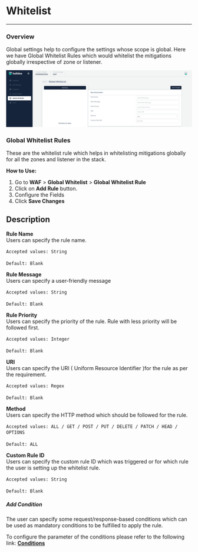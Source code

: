 # Whitelist

---

### Overview

Global settings help to configure the settings whose scope is global. Here we have Global Whitelist Rules which would whitelist the mitigations globally irrespective of zone or listener.


![Global Whitelist Rules](/img/waf/v7/docs/global_whitelist.png)


### Global Whitelist Rules

These are the whitelist rule which helps in whitelisting mitigations globally for all the zones and listener in the stack.

**How to Use:**

1. Go to **WAF** > **Global Whitelist** > **Global Whitelist Rule**
2. Click on **Add Rule** button.
3. Configure the Fields
4. Click **Save Changes**

## Description

**Rule Name**  
Users can specify the rule name.

    Accepted values: String

    Default: Blank 

**Rule Message**  
Users can specify a user-friendly message

    Accepted values: String

    Default: Blank 

**Rule Priority**  
Users can specify the priority of the rule. Rule with less priority will be followed first.

    Accepted values: Integer

    Default: Blank 

**URI**  
Users can specify the URI ( Uniform Resource Identifier )for the rule as per the requirement.

    Accepted values: Regex

    Default: Blank 

**Method**  
Users can specify the HTTP method which should be followed for the rule.

    Accepted values: ALL / GET / POST / PUT / DELETE / PATCH / HEAD / OPTIONS

    Default: ALL 

**Custom Rule ID**  
Users can specify the custom rule ID which was triggered or for which rule the user is setting up the whitelist rule.

    Accepted values: String

    Default: Blank 

##### **Add Condition**

The user can specify some request/response-based conditions which can be used as mandatory conditions to be fulfilled to apply the rule.

To configure the parameter of the conditions please refer to the following link: [**Conditions**](/enterprise/waf/listener/profiles/rules/conditions)